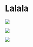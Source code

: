 # Lalala
<p align”center”

![](https://64.media.tumblr.com/45aecefd4ff0315eb3964933a54ad395/5f632c23143e1109-57/s1280x1920/97bf092159d12071a292c4145cf2d7bb3291bdd4.pnj)

</p>

<p align”center”

![](https://64.media.tumblr.com/56bd85de676f0770e256aec0ce48dd42/5f632c23143e1109-a8/s1280x1920/f3c9ff36121c731460302649bd098e35228eaa3a.pnj)

</p>

<p align”center”

![](https://64.media.tumblr.com/54b8c65920973f2b90d6dd85e419e3ed/5f632c23143e1109-1b/s1280x1920/094c8a33610252611e84cfcff4be517e9a31c250.pnj)

</p>
